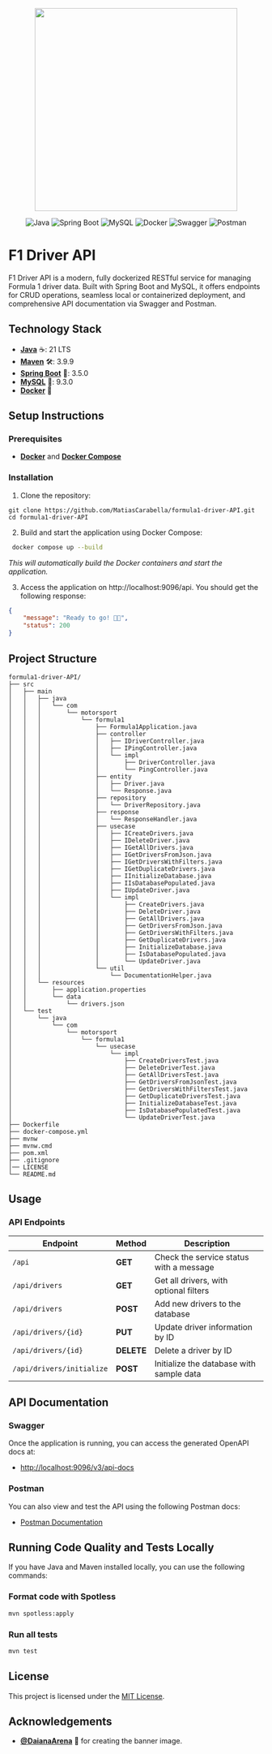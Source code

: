 <p align="center"><a href="https://spring.io/" target="_blank"><img src="https://i.imgur.com/ctXVIWc.jpg" width="400"></a></p>
<div align="center">
  <img src="https://img.shields.io/badge/Java-%23ED8B00.svg?logo=openjdk&logoColor=white" alt="Java" />
  <img src="https://img.shields.io/badge/Spring%20Boot-6DB33F?logo=springboot&logoColor=fff" alt="Spring Boot" />
  <img src="https://img.shields.io/badge/MySQL-4479A1?logo=mysql&logoColor=fff" alt="MySQL" />
  <img src="https://img.shields.io/badge/Docker-2496ED?logo=docker&logoColor=fff" alt="Docker" />
  <img src="https://img.shields.io/badge/Swagger-85EA2D?logo=swagger&logoColor=black" alt="Swagger" />
  <img src="https://img.shields.io/badge/Postman-gray?style=flat-square&logo=postman" alt="Postman" />
</div>

# F1 Driver API

F1 Driver API is a modern, fully dockerized RESTful service for managing Formula 1 driver data. Built with Spring Boot and MySQL, it offers endpoints for CRUD operations, seamless local or containerized deployment, and comprehensive API documentation via Swagger and Postman.



## Technology Stack

- [**Java**](https://www.java.com/en/) ☕: 21 LTS
- [**Maven**](https://maven.apache.org/) 🛠️: 3.9.9
- [**Spring Boot**](https://spring.io/projects/spring-boot) 🍃: 3.5.0
- [**MySQL**](https://www.mysql.com/) 🐬: 9.3.0
- [**Docker**](https://www.docker.com/) 🐳

## Setup Instructions

### Prerequisites
- [**Docker**](https://docs.docker.com/get-started/get-docker/) and [**Docker Compose**](https://docs.docker.com/compose/)

### Installation
1. Clone the repository:
```
git clone https://github.com/MatiasCarabella/formula1-driver-API.git
cd formula1-driver-API
```

2. Build and start the application using Docker Compose:
```bash
 docker compose up --build 
 ```
_This will automatically build the Docker containers and start the application._

3. Access the application on http://localhost:9096/api. You should get the following response:
```json
{
    "message": "Ready to go! 🚦🏁",
    "status": 200
}
 ```

## Project Structure
```
formula1-driver-API/
├── src
│   ├── main
│   │   ├── java
│   │   │   └── com
│   │   │       └── motorsport
│   │   │           └── formula1
│   │   │               ├── Formula1Application.java
│   │   │               ├── controller
│   │   │               │   ├── IDriverController.java
│   │   │               │   ├── IPingController.java
│   │   │               │   └── impl
│   │   │               │       ├── DriverController.java
│   │   │               │       └── PingController.java
│   │   │               ├── entity
│   │   │               │   ├── Driver.java
│   │   │               │   └── Response.java
│   │   │               ├── repository
│   │   │               │   └── DriverRepository.java
│   │   │               ├── response
│   │   │               │   └── ResponseHandler.java
│   │   │               ├── usecase
│   │   │               │   ├── ICreateDrivers.java
│   │   │               │   ├── IDeleteDriver.java
│   │   │               │   ├── IGetAllDrivers.java
│   │   │               │   ├── IGetDriversFromJson.java
│   │   │               │   ├── IGetDriversWithFilters.java
│   │   │               │   ├── IGetDuplicateDrivers.java
│   │   │               │   ├── IInitializeDatabase.java
│   │   │               │   ├── IIsDatabasePopulated.java
│   │   │               │   ├── IUpdateDriver.java
│   │   │               │   └── impl
│   │   │               │       ├── CreateDrivers.java
│   │   │               │       ├── DeleteDriver.java
│   │   │               │       ├── GetAllDrivers.java
│   │   │               │       ├── GetDriversFromJson.java
│   │   │               │       ├── GetDriversWithFilters.java
│   │   │               │       ├── GetDuplicateDrivers.java
│   │   │               │       ├── InitializeDatabase.java
│   │   │               │       ├── IsDatabasePopulated.java
│   │   │               │       └── UpdateDriver.java
│   │   │               └── util
│   │   │                   └── DocumentationHelper.java
│   │   └── resources
│   │       ├── application.properties
│   │       └── data
│   │           └── drivers.json
│   └── test
│       └── java
│           └── com
│               └── motorsport
│                   └── formula1
│                       └── usecase
│                           └── impl
│                               ├── CreateDriversTest.java
│                               ├── DeleteDriverTest.java
│                               ├── GetAllDriversTest.java
│                               ├── GetDriversFromJsonTest.java
│                               ├── GetDriversWithFiltersTest.java
│                               ├── GetDuplicateDriversTest.java
│                               ├── InitializeDatabaseTest.java
│                               ├── IsDatabasePopulatedTest.java
│                               └── UpdateDriverTest.java
├── Dockerfile
├── docker-compose.yml
├── mvnw
├── mvnw.cmd
├── pom.xml
├── .gitignore
│── LICENSE
└── README.md
```

## Usage
### API Endpoints

| Endpoint                     | Method | Description                              |
|------------------------------|--------|------------------------------------------|
| `/api`                        | **GET** | Check the service status with a message |
| `/api/drivers`                | **GET** | Get all drivers, with optional filters   |
| `/api/drivers`                | **POST**| Add new drivers to the database          |
| `/api/drivers/{id}`           | **PUT** | Update driver information by ID         |
| `/api/drivers/{id}`           | **DELETE**| Delete a driver by ID                   |
| `/api/drivers/initialize`     | **POST**| Initialize the database with sample data |

## API Documentation

### Swagger

Once the application is running, you can access the generated OpenAPI docs at:
- [http://localhost:9096/v3/api-docs](http://localhost:9096/v3/api-docs)

### Postman

You can also view and test the API using the following Postman docs:
- [Postman Documentation](https://documenter.getpostman.com/view/10146128/2s93JoxRFG)

## Running Code Quality and Tests Locally

If you have Java and Maven installed locally, you can use the following commands:

### Format code with Spotless
  ```sh
  mvn spotless:apply
  ```
### Run all tests
  ```sh
  mvn test
  ```

## License

This project is licensed under the [MIT License](LICENSE).

## Acknowledgements

- [**@DaianaArena**](https://github.com/DaianaArena) 💜 for creating the banner image.
